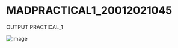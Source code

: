 # MADPRACTICAL1_20012021045
OUTPUT PRACTICAL_1

![image](https://user-images.githubusercontent.com/110705475/183336492-05b9ed27-6ef0-40c3-b653-099e56e6c390.png)
